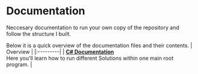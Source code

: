 # Documentation
Neccesary documentation to run your own copy of the repository and follow the structure I built.

Below it is a quick overview of the documentation files and their contents.
| Overview |
|:---------|
| [**C# Documentation**](cs.md)<br>Here you'll learn how to run different Solutions within one main root program. |